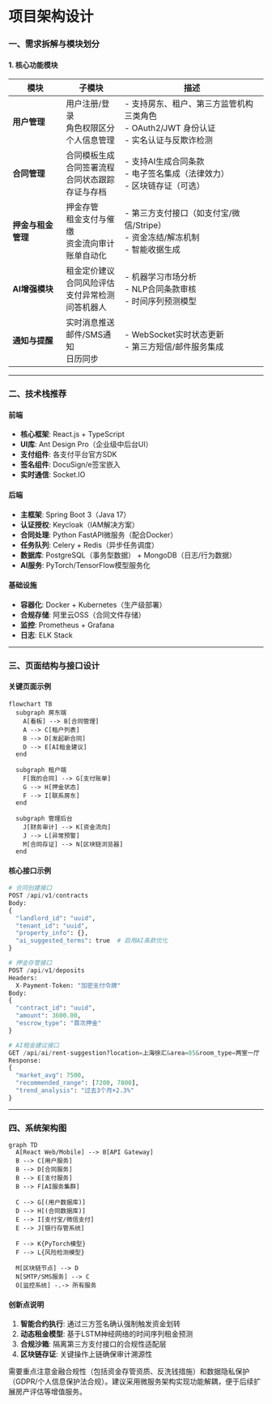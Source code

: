 # 项目架构设计

### 一、需求拆解与模块划分

#### **1. 核心功能模块**
| 模块 | 子模块 | 描述 |
|------|--------|------|
| **用户管理** | 用户注册/登录<br>角色权限区分<br>个人信息管理 | - 支持房东、租户、第三方监管机构三类角色<br>- OAuth2/JWT 身份认证<br>- 实名认证与反欺诈检测 |
| **合同管理** | 合同模板生成<br>合同签署流程<br>合同状态跟踪<br>存证与存档 | - 支持AI生成合同条款<br>- 电子签名集成（法律效力）<br>- 区块链存证（可选）|
| **押金与租金管理** | 押金存管<br>租金支付与催缴<br>资金流向审计<br>账单自动化 | - 第三方支付接口（如支付宝/微信/Stripe）<br>- 资金冻结/解冻机制<br>- 智能收据生成 |
| **AI增强模块** | 租金定价建议<br>合同风险评估<br>支付异常检测<br>问答机器人 | - 机器学习市场分析<br>- NLP合同条款审核<br>- 时间序列预测模型 |
| **通知与提醒** | 实时消息推送<br>邮件/SMS通知<br>日历同步 | - WebSocket实时状态更新<br>- 第三方短信/邮件服务集成 |

---

### 二、技术栈推荐
#### **前端**
- **核心框架**: React.js + TypeScript
- **UI库**: Ant Design Pro（企业级中后台UI）
- **支付组件**: 各支付平台官方SDK
- **签名组件**: DocuSign/e签宝嵌入
- **实时通信**: Socket.IO

#### **后端**
- **主框架**: Spring Boot 3（Java 17）
- **认证授权**: Keycloak（IAM解决方案）
- **合同处理**: Python FastAPI微服务（配合Docker）
- **任务队列**: Celery + Redis（异步任务调度）
- **数据库**: PostgreSQL（事务型数据） + MongoDB（日志/行为数据）
- **AI服务**: PyTorch/TensorFlow模型服务化

#### **基础设施**
- **容器化**: Docker + Kubernetes（生产级部署）
- **合规存储**: 阿里云OSS（合同文件存储）
- **监控**: Prometheus + Grafana
- **日志**: ELK Stack

---

### 三、页面结构与接口设计
#### **关键页面示例**
```mermaid
flowchart TB
  subgraph 房东端
    A[看板] --> B[合同管理]
    A --> C[租户列表]
    B --> D[发起新合同]
    D --> E[AI租金建议]
  end

  subgraph 租户端
    F[我的合同] --> G[支付账单]
    G --> H[押金状态]
    F --> I[联系房东]
  end

  subgraph 管理后台
    J[财务审计] --> K[资金流向]
    J --> L[异常预警]
    M[合同存证] --> N[区块链浏览器]
  end
```

#### **核心接口示例**
```python
# 合同创建接口
POST /api/v1/contracts
Body:
{
  "landlord_id": "uuid",
  "tenant_id": "uuid",
  "property_info": {},
  "ai_suggested_terms": true  # 启用AI条款优化
}

# 押金存管接口
POST /api/v1/deposits
Headers:
  X-Payment-Token: "加密支付令牌"
Body:
{
  "contract_id": "uuid",
  "amount": 3600.00,
  "escrow_type": "首次押金"
}

# AI租金建议接口
GET /api/ai/rent-suggestion?location=上海徐汇&area=85&room_type=两室一厅
Response:
{
  "market_avg": 7500,
  "recommended_range": [7200, 7800],
  "trend_analysis": "过去3个月+2.3%"
}
```

---

### 四、系统架构图
```mermaid
graph TD
  A[React Web/Mobile] --> B[API Gateway]
  B --> C[用户服务]
  B --> D[合同服务]
  B --> E[支付服务]
  B --> F[AI服务集群]

  C --> G[(用户数据库)]
  D --> H[(合同数据库)]
  E --> I[支付宝/微信支付]
  E --> J[银行存管系统]
  
  F --> K{PyTorch模型}
  F --> L{风险检测模型}
  
  M[区块链节点] --> D
  N[SMTP/SMS服务] --> C
  O[监控系统] -.-> 所有服务
```

#### **创新点说明**
1. **智能合约执行**: 通过三方签名确认强制触发资金划转
2. **动态租金模型**: 基于LSTM神经网络的时间序列租金预测
3. **合规沙箱**: 隔离第三方支付接口的合规性适配层
4. **区块链存证**: 关键操作上链确保审计溯源性

需要重点注意金融合规性（包括资金存管资质、反洗钱措施）和数据隐私保护（GDPR/个人信息保护法合规）。建议采用微服务架构实现功能解耦，便于后续扩展房产评估等增值服务。